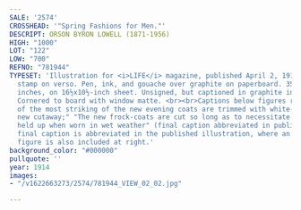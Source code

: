 ```yaml
---
SALE: '2574'
CROSSHEAD: '"Spring Fashions for Men."'
DESCRIPT: ORSON BYRON LOWELL (1871-1956)
HIGH: "1000"
LOT: "122"
LOW: "700"
REFNO: "781944"
TYPESET: 'Illustration for <i>LIFE</i> magazine, published April 2, 1914, with their
  stamp on verso. Pen, ink, and gouache over graphite on paperboard. 350x250 mm; 13½x9¾
  inches, on 16½x10½-inch sheet. Unsigned, but captioned in graphite in lower margin.
  Cornered to board with window matte. <br><br>Captions below figures read: "Some
  of the most striking of the new evening coats are trimmed with white-fox;" "The
  new cutaway;" "The new frock-coats are cut so long as to necessitate their being
  held up when worn in wet weather" (final caption abbreviated in published illustration).<br><br>The
  final caption is abbreviated in the published illustration, where an additional
  figure is also included at right.'
background_color: "#000000"
pullquote: ''
year: 1914
images:
- "/v1622663273/2574/781944_VIEW_02_02.jpg"

---
```

